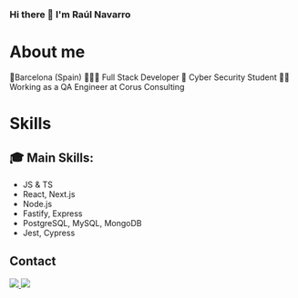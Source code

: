 ### Hi there 👋 I'm Raúl Navarro

# About me
📍Barcelona (Spain)
👨🏽‍💻 Full Stack Developer
🌱 Cyber Security Student
👷🏽 Working as a QA Engineer at Corus Consulting

# Skills

## 🎓 Main Skills: 
* JS & TS 
* React, Next.js
* Node.js
* Fastify, Express
* PostgreSQL, MySQL, MongoDB
* Jest, Cypress

## Contact

<section>
  <a href="https://www.linkedin.com/in/raul-navarro-uribe">
    <img src="https://img.shields.io/badge/Raul%20Navarro%20-%230077B5.svg?style=for-the-badge&logo=linkedin&logoColor=white"/>
  </a>
  <a href="mailto:raul.navarro.uribe@gmail.com">
    <img src="https://img.shields.io/badge/raul.navarro.uribe@gmail.com-D14836?style=for-the-badge&logo=gmail&logoColor=white"/>
  </a>
</section>
